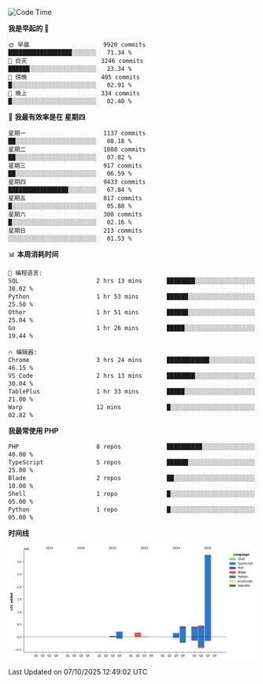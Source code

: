 <!--START_SECTION:waka-->
![Code Time](http://img.shields.io/badge/Code%20Time-4%2C265%20hrs%2035%20mins-blue)

**我是早起的 🐤** 

```text
🌞 早晨                     9920 commits        ██████████████████░░░░░░░   71.34 % 
🌆 白天                     3246 commits        ██████░░░░░░░░░░░░░░░░░░░   23.34 % 
🌃 傍晚                     405 commits         █░░░░░░░░░░░░░░░░░░░░░░░░   02.91 % 
🌙 晚上                     334 commits         █░░░░░░░░░░░░░░░░░░░░░░░░   02.40 % 
```
📅 **我最有效率是在 星期四** 

```text
星期一                      1137 commits        ██░░░░░░░░░░░░░░░░░░░░░░░   08.18 % 
星期二                      1088 commits        ██░░░░░░░░░░░░░░░░░░░░░░░   07.82 % 
星期三                      917 commits         ██░░░░░░░░░░░░░░░░░░░░░░░   06.59 % 
星期四                      9433 commits        █████████████████░░░░░░░░   67.84 % 
星期五                      817 commits         █░░░░░░░░░░░░░░░░░░░░░░░░   05.88 % 
星期六                      300 commits         █░░░░░░░░░░░░░░░░░░░░░░░░   02.16 % 
星期日                      213 commits         ░░░░░░░░░░░░░░░░░░░░░░░░░   01.53 % 
```


📊 **本周消耗时间** 

```text
💬 编程语言: 
SQL                      2 hrs 13 mins       ████████░░░░░░░░░░░░░░░░░   30.02 % 
Python                   1 hr 53 mins        ██████░░░░░░░░░░░░░░░░░░░   25.50 % 
Other                    1 hr 51 mins        ██████░░░░░░░░░░░░░░░░░░░   25.04 % 
Go                       1 hr 26 mins        █████░░░░░░░░░░░░░░░░░░░░   19.44 % 

🔥 编辑器: 
Chrome                   3 hrs 24 mins       ████████████░░░░░░░░░░░░░   46.15 % 
VS Code                  2 hrs 13 mins       ████████░░░░░░░░░░░░░░░░░   30.04 % 
TablePlus                1 hr 33 mins        █████░░░░░░░░░░░░░░░░░░░░   21.00 % 
Warp                     12 mins             █░░░░░░░░░░░░░░░░░░░░░░░░   02.82 % 
```

**我最常使用 PHP** 

```text
PHP                      8 repos             ██████████░░░░░░░░░░░░░░░   40.00 % 
TypeScript               5 repos             ██████░░░░░░░░░░░░░░░░░░░   25.00 % 
Blade                    2 repos             ██░░░░░░░░░░░░░░░░░░░░░░░   10.00 % 
Shell                    1 repo              █░░░░░░░░░░░░░░░░░░░░░░░░   05.00 % 
Python                   1 repo              █░░░░░░░░░░░░░░░░░░░░░░░░   05.00 % 
```



**时间线**

![Lines of Code chart](https://raw.githubusercontent.com/abrahamgreyson/abrahamgreyson/main/assets/bar_graph.png)


 Last Updated on 07/10/2025 12:49:02 UTC
<!--END_SECTION:waka-->
